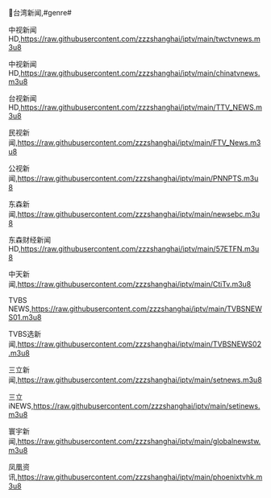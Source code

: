 🎡台湾新闻,#genre#

中视新闻HD,https://raw.githubusercontent.com/zzzshanghai/iptv/main/twctvnews.m3u8

中视新闻HD,https://raw.githubusercontent.com/zzzshanghai/iptv/main/chinatvnews.m3u8

台视新闻HD,https://raw.githubusercontent.com/zzzshanghai/iptv/main/TTV_NEWS.m3u8

民视新闻,https://raw.githubusercontent.com/zzzshanghai/iptv/main/FTV_News.m3u8

公视新闻,https://raw.githubusercontent.com/zzzshanghai/iptv/main/PNNPTS.m3u8

东森新闻,https://raw.githubusercontent.com/zzzshanghai/iptv/main/newsebc.m3u8

东森财经新闻HD,https://raw.githubusercontent.com/zzzshanghai/iptv/main/57ETFN.m3u8

中天新闻,https://raw.githubusercontent.com/zzzshanghai/iptv/main/CtiTv.m3u8

TVBS NEWS,https://raw.githubusercontent.com/zzzshanghai/iptv/main/TVBSNEWS01.m3u8

TVBS选新闻,https://raw.githubusercontent.com/zzzshanghai/iptv/main/TVBSNEWS02.m3u8

三立新闻,https://raw.githubusercontent.com/zzzshanghai/iptv/main/setnews.m3u8

三立iNEWS,https://raw.githubusercontent.com/zzzshanghai/iptv/main/setinews.m3u8

寰宇新闻,https://raw.githubusercontent.com/zzzshanghai/iptv/main/globalnewstw.m3u8

凤凰资讯,https://raw.githubusercontent.com/zzzshanghai/iptv/main/phoenixtvhk.m3u8

